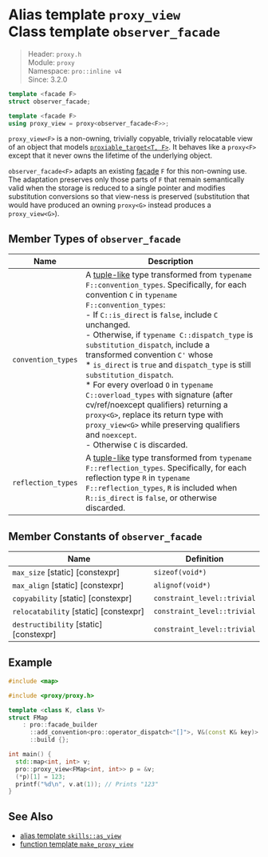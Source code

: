 # Alias template `proxy_view`<br />Class template `observer_facade`

> Header: `proxy.h`  
> Module: `proxy`  
> Namespace: `pro::inline v4`  
> Since: 3.2.0

```cpp
template <facade F>
struct observer_facade;

template <facade F>
using proxy_view = proxy<observer_facade<F>>;
```

`proxy_view<F>` is a non-owning, trivially copyable, trivially relocatable view of an object that models [`proxiable_target<T, F>`](proxiable_target.md). It behaves like a `proxy<F>` except that it never owns the lifetime of the underlying object.

`observer_facade<F>` adapts an existing [facade](facade.md) `F` for this non-owning use. The adaptation preserves only those parts of `F` that remain semantically valid when the storage is reduced to a single pointer and modifies substitution conversions so that view-ness is preserved (substitution that would have produced an owning `proxy<G>` instead produces a `proxy_view<G>`).

## Member Types of `observer_facade`

| Name               | Description                                                  |
| ------------------ | ------------------------------------------------------------ |
| `convention_types` | A [tuple-like](https://en.cppreference.com/w/cpp/utility/tuple/tuple-like) type transformed from `typename F::convention_types`. Specifically, for each convention `C` in `typename F::convention_types`:<br/> - If `C::is_direct` is `false`, include `C` unchanged.<br/> - Otherwise, if `typename C::dispatch_type` is `substitution_dispatch`, include a transformed convention `C'` whose<br/>  * `is_direct` is `true` and `dispatch_type` is still `substitution_dispatch`.<br/>  * For every overload `O` in `typename C::overload_types` with signature (after cv/ref/noexcept qualifiers) returning a `proxy<G>`, replace its return type with `proxy_view<G>` while preserving qualifiers and `noexcept`.<br/> - Otherwise `C` is discarded. |
| `reflection_types` | A [tuple-like](https://en.cppreference.com/w/cpp/utility/tuple/tuple-like) type transformed from `typename F::reflection_types`. Specifically, for each reflection type `R` in `typename F::reflection_types`, `R` is included when `R::is_direct` is `false`, or otherwise discarded. |

## Member Constants of `observer_facade`

| Name                                   | Definition                  |
| -------------------------------------- | --------------------------- |
| `max_size` [static] [constexpr]        | `sizeof(void*)`             |
| `max_align` [static] [constexpr]       | `alignof(void*)`            |
| `copyability` [static] [constexpr]     | `constraint_level::trivial` |
| `relocatability` [static] [constexpr]  | `constraint_level::trivial` |
| `destructibility` [static] [constexpr] | `constraint_level::trivial` |

## Example

```cpp
#include <map>

#include <proxy/proxy.h>

template <class K, class V>
struct FMap
    : pro::facade_builder                                              //
      ::add_convention<pro::operator_dispatch<"[]">, V&(const K& key)> //
      ::build {};

int main() {
  std::map<int, int> v;
  pro::proxy_view<FMap<int, int>> p = &v;
  (*p)[1] = 123;
  printf("%d\n", v.at(1)); // Prints "123"
}
```

## See Also

- [alias template `skills::as_view`](skills_as_view.md)
- [function template `make_proxy_view`](make_proxy_view.md)
